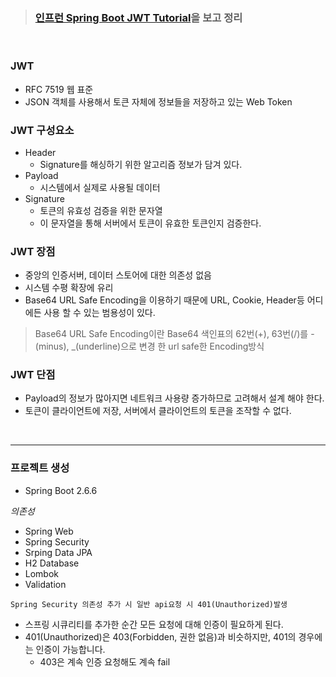 > ###  [인프런 Spring Boot JWT Tutorial](https://www.inflearn.com/course/aws-starter/dashboard)을 보고 정리

<br>

### **JWT**
- RFC 7519 웹 표준
- JSON 객체를 사용해서 토큰 자체에 정보들을 저장하고 있는 Web Token

### **JWT 구성요소**
- Header
  - Signature를 해싱하기 위한 알고리즘 정보가 담겨 있다.
- Payload
  - 시스템에서 실제로 사용될 데이터
- Signature
  - 토큰의 유효성 검증을 위한 문자열
  - 이 문자열을 통해 서버에서 토큰이 유효한 토큰인지 검증한다.
  
### **JWT 장점**
- 중앙의 인증서버, 데이터 스토어에 대한 의존성 없음
- 시스템 수평 확장에 유리
- Base64 URL Safe Encoding을 이용하기 때문에 URL, Cookie, Header등 어디에든 사용 할 수 있는 범용성이 있다.
> Base64 URL Safe Encoding이란 Base64 색인표의 62번(+), 63번(/)를 -(minus), _(underline)으로 변경 한 url safe한 Encoding방식 


### **JWT 단점**
- Payload의 정보가 많아지면 네트워크 사용량 증가하므로 고려해서 설계 해야 한다.
- 토큰이 클라이언트에 저장, 서버에서 클라이언트의 토큰을 조작할 수 없다.

<br>

---

### 프로젝트 생성
- Spring Boot 2.6.6

*의존성*
- Spring Web
- Spring Security
- Srping Data JPA
- H2 Database
- Lombok
- Validation

`Spring Security 의존성 추가 시 일반 api요청 시 401(Unauthorized)발생`
- 스프링 시큐리티를 추가한 순간 모든 요청에 대해 인증이 필요하게 된다.
- 401(Unauthorized)은 403(Forbidden, 권한 없음)과 비슷하지만, 401의 경우에는 인증이 가능합니다.
  - 403은 계속 인증 요청해도 계속 fail


